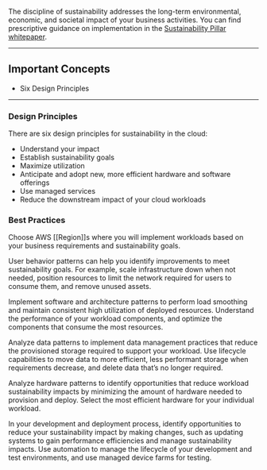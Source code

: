 The discipline of sustainability addresses the long-term environmental, economic, and societal impact of your business activities. You can find prescriptive guidance on implementation in the [Sustainability Pillar whitepaper](https://docs.aws.amazon.com/wellarchitected/latest/sustainability-pillar/sustainability-pillar.html).


--------
## Important Concepts
- Six Design Principles

------------

### Design Principles

There are six design principles for sustainability in the cloud:

- Understand your impact
- Establish sustainability goals
- Maximize utilization
- Anticipate and adopt new, more efficient hardware and software offerings
- Use managed services
- Reduce the downstream impact of your cloud workloads

### Best Practices

Choose AWS [[Region]]s where you will implement workloads based on your business requirements and sustainability goals.

User behavior patterns can help you identify improvements to meet sustainability goals. For example, scale infrastructure down when not needed, position resources to limit the network required for users to consume them, and remove unused assets.

Implement software and architecture patterns to perform load smoothing and maintain consistent high utilization of deployed resources. Understand the performance of your workload components, and optimize the components that consume the most resources.

Analyze data patterns to implement data management practices that reduce the provisioned storage required to support your workload. Use lifecycle capabilities to move data to more efficient, less performant storage when requirements decrease, and delete data that’s no longer required.

Analyze hardware patterns to identify opportunities that reduce workload sustainability impacts by minimizing the amount of hardware needed to provision and deploy. Select the most efficient hardware for your individual workload.

In your development and deployment process, identify opportunities to reduce your sustainability impact by making changes, such as updating systems to gain performance efficiencies and manage sustainability impacts. Use automation to manage the lifecycle of your development and test environments, and use managed device farms for testing.